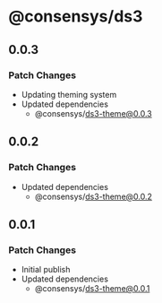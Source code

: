 # @consensys/ds3

## 0.0.3

### Patch Changes

- Updating theming system
- Updated dependencies
  - @consensys/ds3-theme@0.0.3

## 0.0.2

### Patch Changes

- Updated dependencies
  - @consensys/ds3-theme@0.0.2

## 0.0.1

### Patch Changes

- Initial publish
- Updated dependencies
  - @consensys/ds3-theme@0.0.1
